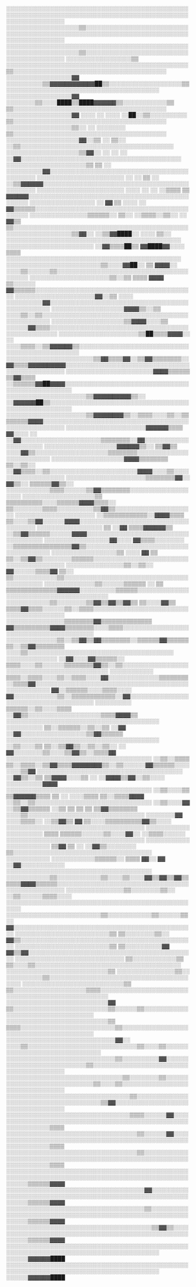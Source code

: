 ░░░░░░░░░░░░░░░░░░░░░░░░░░░░░░░░░░░░░░░░░░░░░░░░░░░░░░░░░░░░░░░░░░░░░░░░░░░░░░░░░░░░░░░░░░░░░░░░░░░░░░░░░░░░░░░░░░░░
░░░░░░░░░░░░░░░░░░░░▒▒░░░░░░░░░░░░░░░░░░░░░░░░░░░░░░░░░░░░░░░░░░░░░░░░░░░░░░░░░░░░░░░░░░░░░░░░░░░░░░░░░░░░░░░░░░░░░░
░░░░░░░░░░░░░░░░░░░░░░░░░░░░░░░░░░░░░░░░░░░░░░░░░░░░░░░░░░░░░░░░░░░░░░▒▒░░░░░░░░░░░░░░░░░░░░░░░░░░░░░░░░░░░░░░░░░░░░
░░░░░░░░░░░░░░░░░░▒▒  ░░░░░░░░░░░░░░░░░░░░░░░░░░░░░░░░░░░░░░░░░░░░░░░░░░▒▒░░░░░░░░░░░░░░░░░░░░░░░░░░░░░░░░░░░░░░░░░░
░░░░░░░░░░░░░░░░░░▓▓    ░░░░░░░░░░▒▒▓▓▓▓▓▓▓▓▓▓▓▓██▒▒░░░░░░░░░░░░░░░░░░░░▒▒░░░░░░░░░░░░░░░░░░░░░░░░░░░░░░░░░░░░░░░░░░
░░░░░░░░░░░░░░░░░░▓▓    ░░░░░░░░▒▒░░░░████▒▒████▓▓▓▓▓▓▒▒░░░░░░░░░░░░▒▒  ▒▒░░░░░░░░░░░░░░░░░░░░░░░░░░░░░░░░░░░░░░░░░░
░░░░░░░░░░░░░░░░░░▓▓      ░░░░        ░░    ░░░░  ░░██░░▒▒░░░░░░░░░░    ▒▒░░░░░░░░░░░░░░░░░░░░░░░░░░░░░░░░░░░░░░░░░░
░░░░░░░░░░░░░░░░░░▒▒░░    ░░                          ░░░░░░░░          ▒▒░░░░░░░░░░░░░░░░░░░░░░░░░░░░░░░░░░░░░░░░░░
░░░░░░░░░░░░░░░░░░░░▓▓░░▒▒                  ░░          ▒▒░░          ░░▒▒░░░░░░░░░░░░░░░░░░░░░░░░░░░░░░░░░░░░░░░░░░
░░░░░░░░░░░░░░░░░░░░▒▒▓▓░░          ░░      ░░            ░░        ░░▓▓░░░░░░░░░░░░░░░░░░░░░░░░░░░░░░░░░░░░░░░░░░░░
░░░░░░░░░░░░░░░░░░░░░░▒▒                    ▒▒      ░░    ░░░░░░░░░░▓▓░░░░░░░░░░░░░░░░░░░░░░░░░░░░░░░░░░░░░░░░░░░░░░
░░░░░░░░░░░░░░░░░░░░░░░░    ░░    ░░        ▒▒      ░░    ░░▒▒▓▓▓▓▓▓░░░░░░░░░░░░░░░░░░░░░░░░░░░░░░░░░░░░░░░░░░░░░░░░
░░░░░░░░░░░░░░░░░░░░░░░░    ░░░░  ░░  ░░    ░░▒▒▒▒  ▒▒      ▓▓▓▓▓▓░░░░░░░░░░░░░░░░░░░░░░░░░░░░░░░░░░░░░░░░░░░░░░░░░░
░░░░░░░░░░░░░░░░░░    ░░    ▓▓        ▒▒    ░░░░    ░░      ▓▓▒▒▒▒▒▒░░░░░░░░░░░░░░░░░░░░░░░░░░░░░░░░░░░░░░░░░░░░░░░░
░░░░░░░░░░░░░░░░▒▒▒▒▒▒░░    ▒▒░░  ░░▒▒▒▒░░▒▒░░      ░░      ▓▓▒▒  ▒▒░░░░░░░░░░░░░░░░░░░░░░░░░░░░░░░░░░░░░░░░░░░░░░░░
░░░░░░░░░░░░░░░░░░▒▒▓▓░░  ░░▒▒▓▓████░░            ░░░░      ▒▒░░    ░░░░░░░░░░░░░░░░░░░░░░░░░░░░░░░░░░░░░░░░░░░░░░░░
░░░░░░░░░░░░░░░░░░░░░░░░  ░░▓▓▒▒▒▒██▒▒      ▓▓████▓▓░░░░    ▒▒▒▒    ░░░░░░░░░░░░░░░░░░░░░░░░░░░░░░░░░░░░░░░░░░░░░░░░
░░░░░░░░░░░░░░░░░░░░░░░░░░▒▒░░░░▓▓██░░      ▒▒  ▓▓▓▓░░      ░░░░▒▒░░░░░░▒▒░░░░░░░░░░░░░░░░░░░░░░░░░░░░░░░░░░░░░░░░░░
░░░░░░░░░░░░░░░░░░░░░░▒▒░░▒▒    ▒▒▒▒            ▓▓▓▓  ▒▒░░░░░░  ▓▓▒▒▒▒▒▒░░░░░░░░░░░░░░░░░░░░░░░░░░░░░░░░░░░░░░░░░░░░
░░░░░░░░░░░░░░░░░░░░░░▓▓░░▒▒                    ░░░░  ░░░░░░░░░░▓▓░░░░░░░░░░░░░░░░░░░░░░░░░░░░░░░░░░░░░░░░░░░░░░░░░░
░░░░░░░░░░░░░░░░░░░░▓▓▓▓▒▒░░▒▒                        ░░░░▒▒░░▒▒░░░░░░░░░░░░░░░░░░░░░░░░░░░░░░░░░░░░░░░░░░░░░░░░░░░░
░░░░░░░░░░░░░░░░░░░░▒▒▓▓▓▓░░░░▒▒                    ░░░░░░▓▓▒▒▒▒░░░░░░░░░░░░░░░░░░░░░░░░░░░░░░░░░░░░░░░░░░░░░░░░░░░░
░░░░░░░░░░░░░░░░░░░░░░▒▒██▒▒▒▒▓▓▓▓░░    ░░    ░░░░▒▒▒▒░░▒▒▓▓▓▓▓▓▒▒░░░░░░░░░░░░░░░░░░░░░░░░░░░░░░░░░░░░░░░░░░░░░░░░░░
░░░░░░░░░░░░░░░░░░░░░░░░▒▒▓▓▒▒▒▒▓▓░░▒▒▓▓▒▒▒▒▒▒▒▒░░▓▓▒▒▒▒▓▓▓▓▓▓▓▓▓▓░░░░░░░░░░░░░░░░░░░░░░░░░░░░░░░░░░░░░░░░░░░░░░░░░░
░░░░░░░░░░░░░░░░░░░░░░░░▓▓▓▓▒▒▒▒▒▒    ▒▒▓▓▒▒▒▒  ░░▒▒▒▒▒▒▓▓██▓▓▓▓░░░░░░░░░░░░░░░░░░░░░░░░░░░░░░░░░░░░░░░░░░░░░░░░░░░░
░░░░░░░░░░░░░░░░░░░░░░▒▒▓▓▓▓▓▓▓▓▓▓▒▒░░          ░░▓▓▓▓▓▓██▒▒░░░░░░░░░░░░░░░░░░░░░░░░░░░░░░░░░░░░░░░░░░░░░░░░░░░░░░░░
░░░░░░░░░░░░░░░░░░░░░░▒▒▓▓▓▓▓▓▓▓▒▒░░▒▒▒▒░░░░▒▒░░▒▒▒▒▒▒▒▒▓▓▓▓░░░░░░░░░░░░░░░░░░░░░░░░░░░░░░░░░░░░░░░░░░░░░░░░░░░░░░░░
░░░░░░░░░░░░░░░░░░░░░░▓▓▓▓▓▓▒▒▒▒      ▓▓░░░░        ░░  ░░▓▓░░░░░░░░░░░░░░░░░░░░░░▒▒▒▒▒▒▒▒░░▓▓░░░░░░░░░░░░░░░░░░░░░░
░░░░░░░░░░░░░░░░░░░░▓▓▓▓▓▓▒▒░░        ▒▒▓▓▒▒          ░░░░▓▓▒▒░░░░░░░░░░░░░░░░░░░░▒▒▒▒▒▒▒▒░░░░░░░░░░░░░░░░░░░░░░░░░░
░░░░░░░░░░░░░░░░░░░░▓▓▓▓▒▒▒▒▒▒▒▒    ▒▒░░▒▒░░      ░░▓▓▒▒▒▒░░▒▒░░░░░░░░░░░░░░░░░░░░░░░░▓▓▓▓░░░░▒▒░░░░░░░░░░░░░░░░░░░░
░░░░░░░░░░░░░░░░░░░░░░▒▒▒▒▒▒▒▒▓▓░░  ▓▓▒▒░░      ▒▒▒▒▒▒▓▓▒▒░░  ░░░░░░░░░░░░▒▒▒▒░░░░░░▒▒▓▓▒▒▒▒▒▒▒▒░░░░░░░░░░░░░░░░░░░░
░░░░░░░░░░░░░░░░░░░░▒▒    ▒▒▒▒▒▒▒▒▒▒░░░░▒▒▒▒▒▒▓▓▓▓▒▒▒▒░░        ▒▒░░░░░░░░▒▒▒▒░░░░░░░░░░▒▒▓▓▒▒░░░░░░░░░░░░░░░░░░░░░░
░░░░░░░░░░░░░░░░░░░░░░      ░░▒▒▒▒▒▒▒▒▒▒▒▒░░▓▓▓▓▒▒▒▒      ▒▒░░░░▒▒▓▓░░░░░░▓▓▓▓░░░░░░░░░░░░░░░░░░░░░░░░░░░░░░░░░░░░░░
░░░░░░░░░░░░░░░░░░  ▒▒          ░░▓▓  ▒▒▒▒▓▓▓▓▓▓▒▒      ░░▒▒▓▓▒▒▒▒▒▒░░░░░░▓▓▓▓░░░░░░░░░░░░░░░░░░░░░░░░░░░░░░░░░░░░░░
░░░░░░░░░░░░░░░░░░▓▓░░░░          ▓▓▒▒▒▒░░░░░░░░      ░░▒▒▒▒▒▒▒▒▒▒▒▒▒▒▒▒▓▓▒▒░░░░░░░░░░░░░░░░░░░░░░░░░░░░░░░░░░░░░░░░
░░░░░░░░░░░░░░░░░░▒▒  ░░░░        ▓▓  ▒▒          ▒▒░░▒▒▓▓▒▒░░░░░░░░▒▒▒▒▒▒░░░░░░░░░░░░░░░░░░░░░░░░░░░░░░░░░░░░░░░░░░
░░░░░░░░░░░░░░░░▒▒░░▒▒░░  ▓▓░░░░░░▒▒▒▒▓▓          ▒▒░░  ▒▒░░░░░░░░░░░░▒▒░░░░░░░░░░░░░░░░░░░░░░░░░░░░░░░░░░░░░░░░░░░░
░░░░░░░░░░░░░░▒▒░░░░░░▒▒▒▒▒▒  ░░  ▒▒  ▒▒▒▒▒▒▒▒▒▒▒▒▒▒▓▓▓▓▓▓░░░░░░░░░░▒▒▒▒▒▒░░░░░░░░░░░░░░░░░░░░░░░░░░░░░░░░░░░░░░░░░░
░░░░░░░░░░░░▒▒░░░░░░░░▒▒▓▓▒▒▓▓▒▒▓▓▒▒  ▒▒░░░░▓▓▒▒  ▒▒▒▒▓▓▒▒▒▒░░░░░░▒▒░░▒▒▒▒░░░░░░░░░░░░░░░░░░░░░░░░░░░░░░░░░░░░░░░░░░
░░░░░░░░░░░░░░░░▒▒▒▒▒▒▒▒▓▓▒▒▒▒▒▒▒▒▒▒▒▒▒▒  ▓▓▒▒▒▒▒▒▒▒▒▒▓▓▓▓▒▒▒▒▒▒▒▒░░░░▒▒▒▒░░░░░░░░░░░░░░░░░░░░░░░░░░░░░░░░░░░░░░░░░░
░░░░░░░░░░░░░░▒▒░░▒▒▓▓▒▒▓▓▒▒▒▒▒▒▒▒░░▒▒▒▒▒▒▓▓▒▒▒▒▒▒▒▒░░▒▒▓▓▒▒▒▒▒▒▒▒    ░░░░▒▒░░░░░░░░░░░░░░░░░░░░░░░░░░░░░░░░░░░░░░░░
░░░░░░░░░░░░░░  ░░▓▓░░░░▓▓▒▒▒▒▒▒░░    ▒▒▒▒░░░░▒▒░░░░░░▒▒▒▒▒▒▒▒▓▓▒▒░░▒▒░░░░░░░░░░░░░░░░░░░░░░░░░░░░░░░░░░░░░░░░░░░░░░
░░░░░░░░░░░░    ▒▒▒▒░░▒▒▒▒░░░░▒▒░░▒▒▒▒░░░░▓▓░░░░░░░░░░░░░░▒▒▒▒▒▒▒▒░░▒▒▒▒▓▓░░░░░░░░░░░░░░░░░░░░░░░░░░░░░░░░░░░░░░░░░░
░░░░░░░░░░░░    ▓▓░░▒▒▒▒▒▒░░░░▒▒▒▒░░░░    ▓▓░░░░░░░░░░░░▒▒░░▒▒▒▒▒▒▒▒▒▒▒▒░░▓▓░░░░░░░░░░░░░░░░░░░░░░░░░░░░░░░░░░░░░░░░
░░░░░░░░░░      ▒▒▒▒▒▒░░▒▒░░░░▒▒▒▒  ░░▓▓▒▒░░░░░░░░░░░░░░░░░░░░▒▒▒▒▓▓▓▓▒▒  ░░░░░░░░░░░░░░░░░░░░░░░░░░░░░░░░░░░░░░░░░░
░░░░░░░░░░    ▒▒░░▒▒▒▒▒▒░░▒▒░░▒▒  ░░▓▓  ░░▓▓░░░░░░░░░░░░░░░░░░▒▒▓▓▒▒▒▒▒▒  ░░░░░░░░░░░░░░░░░░░░░░░░░░░░░░░░░░░░░░░░░░
░░▒▒░░░░▒▒    ▒▒░░▒▒▓▓▒▒░░▒▒░░▒▒░░    ░░  ▓▓░░░░░░░░▒▒░░░░▒▒▓▓▒▒░░▒▒▒▒▓▓    ░░░░░░░░░░░░░░░░░░░░░░░░░░░░░░░░░░░░░░░░
░░▒▒░░▒▒▒▒    ▒▒░░▒▒▒▒░░▒▒▓▓▒▒▒▒▓▓▓▓▓▓▓▓▒▒░░▒▒░░░░░░▓▓▒▒▒▒▒▒░░░░░░░░▒▒▓▓    ░░░░░░░░░░░░░░░░░░░░░░░░░░░░░░░░░░░░░░░░
░░▓▓▒▒░░▒▒    ▒▒▓▓▓▓░░░░▒▒      ░░    ░░▓▓▓▓▒▒▓▓░░▒▒░░░░  ░░░░░░░░░░▓▓▓▓    ░░░░░░░░░░░░░░░░░░░░░░░░░░░░░░░░░░░░░░░░
░░▒▒░░░░▒▒    ▒▒▓▓▓▓▓▓▒▒▒▒      ▒▒      ░░  ░░░░▒▒▒▒        ▒▒░░▒▒▒▒▓▓▓▓    ░░▒▒░░▒▒░░░░░░░░░░░░░░░░░░░░░░░░░░░░░░░░
░░▒▒░░░░▓▓    ░░▒▒▓▓▒▒▒▒▒▒    ░░▒▒      ▒▒        ▒▒    ▒▒  ▒▒▓▓▒▒▒▒▒▒▒▒      ░░░░▒▒░░░░░░░░░░░░░░░░░░░░░░░░░░░░░░░░
░░░░░░░░▓▓    ░░░░▒▒▒▒░░  ░░▒▒▓▓▒▒      ▓▓        ▒▒░░░░▒▒▒▒▒▒▒▒▒▒▓▓▒▒░░░░    ░░░░░░░░░░░░░░░░░░░░░░░░░░░░░░░░░░░░░░
░░░░░░░░░░░░  ░░░░░░░░░░    ▒▒▒▒  ▒▒▒▒▒▒░░░░░░▒▒░░░░▓▓░░      ░░▒▒▒▒░░░░░░    ░░░░░░░░░░░░░░░░░░░░░░░░░░░░░░░░░░░░░░
░░░░░░░░░░░░  ░░░░░░░░░░░░  ▒▒▓▓              ▒▒      ░░    ░░▓▓▒▒░░░░░░░░  ▒▒░░░░░░░░░░░░░░░░░░░░░░░░░░░░░░░░░░░░░░
░░░░░░░░░░░░  ░░░░░░░░░░░░▒▒▒▒▒▒░░  ▒▒▒▒      ▓▓░░    ▓▓  ░░▓▓░░░░░░░░░░░░  ░░░░░░░░░░░░░░░░░░░░░░░░░░░░░░░░░░░░░░░░
░░░░░░░░░░░░▒▒░░░░░░░░░░░░▒▒░░░░▒▒░░░░▓▓▒▒▓▓▒▒▓▓▒▒▒▒▒▒▓▓▓▓▒▒▒▒▒▒░░░░░░░░░░░░░░░░░░░░░░░░░░░░░░░░░░░░░░░░░░░░░░░░░░░░
░░░░░░░░░░░░░░░░▒▒░░░░░░░░▒▒░░        ░░▒▒░░░░░░▒▒▒▒░░░░      ░░░░░░░░░░░░░░░░░░░░░░░░░░░░░░░░░░░░░░░░░░░░░░░░░░░░░░
░░░░░░░░░░░░░░░░░░░░░░░░░░▒▒░░░░░░░░░░░░▒▒░░░░░░▒▒░░            ▓▓░░░░░░░░░░░░░░░░░░░░░░░░░░░░░░░░░░░░░░░░░░░░░░░░░░
░░░░░░░░░░░░░░░░░░░░░░░░░░▒▒            ▒▒░░░░░░░░▒▒░░          ▓▓▒▒░░░░░░░░░░░░░░░░░░░░░░░░░░░░░░░░░░░░░░░░░░░░░░░░
░░░░░░░░░░░░░░░░░░░░░░░░░░▒▒            ▒▒░░░░░░░░░░▓▓          ▓▓▒▒▓▓░░░░░░░░░░░░░░░░░░░░░░░░░░░░░░░░░░░░░░░░░░░░░░
░░░░░░░░░░░░░░░░░░░░░░░░░░░░░░          ▒▒░░░░░░░░░░░░▒▒        ▒▒░░░░▒▒░░░░░░░░░░░░░░░░░░░░░░░░░░░░░░░░░░░░░░░░    
░░░░░░░░░░░░░░░░░░░░░░░░░░░░▒▒          ░░░░░░░░░░░░░░░░▒▒░░  ░░░░░░░░░░▒▒░░░░░░░░░░░░░░░░░░░░░░░░░░░░░░░░░░░░░░░░░░
░░░░░░░░░░░░░░░░░░░░░░░░░░░░▒▒        ▒▒░░░░░░░░░░░░░░░░░░░░▒▒▒▒░░░░░░░░░░░░░░░░░░░░░░░░░░░░░░░░░░░░░░░░░░░░░░░░░░░░
░░░░░░░░░░░░░░░░░░░░░░░░░░░░▓▓        ▒▒░░░░░░░░░░░░░░░░░░░░░░░░░░▒▒░░░░░░▒▒░░░░░░░░░░░░░░░░░░░░░░░░░░░░░░░░░░░░    
░░░░░░░░░░░░░░░░░░░░░░░░░░░░▒▒        ▒▒▒▒░░░░░░░░░░░░░░░░░░░░░░░░░░▒▒░░░░░░░░░░░░░░░░░░░░░░░░░░░░░░░░░░░░░░░░░░    
░░░░░░░░░░░░░░░░░░░░░░░░░░░░░░▓▓░░  ░░░░▒▒░░░░░░░░░░░░░░░░░░░░░░░░░░░░░░▒▒░░░░▒▒░░░░░░░░░░░░░░░░░░░░░░░░░░░░░░░░    
░░░░░░░░░░░░░░░░░░░░░░░░░░░░░░▒▒░░░░░░░░░░▓▓░░░░░░░░░░░░░░░░░░░░░░░░░░░░▒▒░░░░░░░░░░░░░░░░░░░░░░░░░░░░░░░░░░░░░░░░░░
░░░░░░░░░░░░░░░░░░░░░░░░░░░░░░░░▒▒░░░░░░░░▒▒░░░░░░░░░░░░░░░░░░░░░░░░░░░░░░▒▒░░░░▒▒░░░░░░░░░░░░░░░░░░░░░░░░░░░░░░░░░░
░░░░░░░░░░░░░░░░░░░░░░░░░░░░░░░░░░▒▒░░░░░░░░░░░░░░░░░░░░░░░░░░░░░░░░░░░░░░░░▒▒▓▓░░░░░░░░░░░░░░░░░░░░░░░░░░░░░░░░░░░░
░░░░░░░░░░░░░░░░░░░░░░░░░░░░░░░░░░▒▒▒▒░░░░░░▓▓░░░░░░░░░░░░░░░░░░░░░░░░░░░░░░░░░░░░░░░░░░░░░░░░░░░░░░░░░░░░░░░░░░▒▒▒▒
░░░░░░░░░░░░░░░░░░░░░░░░░░░░░░░░░░░░▒▒░░░░░░▓▓░░░░░░░░░░░░░░░░░░░░░░░░░░░░░░░░░░░░░░░░░░░░░░░░░░░░░░░░░░░░░░░░░░▒▒▒▒
░░░░░░░░░░░░░░░░░░░░░░░░░░░░░░░░░░░░▒▒░░░░░░░░░░░░░░░░░░░░░░░░░░░░░░░░░░░░░░░░░░░░░░░░░░░░░░░░░░░░░░░░░░░░░░░░░░▒▒▒▒
░░░░░░░░░░░░░░░░░░░░░░░░░░░░░░░░░░░░░░░░░░░░░░░░░░░░░░░░░░░░░░░░░░░░░░░░░░░░░░░░░░░░░░░░░░░░░░░░░░░░░░░░░░▒▒▒▒▒▒▓▓▓▓
░░░░░░░░░░░░░░░░░░░░░░░░░░░░░░░░░░░░░░▓▓░░░░░░░░░░░░░░░░░░░░░░░░░░░░░░░░░░░░░░░░░░░░░░░░░░░░░░░░░░░░░░░░░░▒▒▒▒▒▒▓▓▓▓
░░░░░░░░░░░░░░░░░░░░░░░░░░░░░░░░░░░░░░▒▒░░░░░░░░░░░░░░░░░░░░░░░░░░░░░░░░░░░░░░░░░░░░░░░░░░░░░░░░░░░░░░░░░░▒▒▒▒▒▒▓▓▓▓
░░░░░░░░░░░░░░░░░░░░░░░░░░░░░░░░░░░░░░░░▒▒▓▓▒▒░░░░░░░░░░░░░░░░░░░░░░░░░░░░░░░░░░░░░░░░░░░░░░░░░░░░░░░░░░░░▒▒▒▒▒▒▓▓▓▓
░░░░░░░░░░░░░░░░░░░░░░░░░░░░░░░░░░░░░░░░░░░░░░░░░░░░░░░░░░░░░░░░░░░░░░░░░░░░░░░░░░░░░░░░░░░░        ░░░░░░▓▓▓▓▓▓████
░░░░░░░░░░░░░░░░░░░░░░░░░░░░░░░░░░░░░░░░░░░░░░░░░░░░░░░░░░░░░░░░░░░░░░░░░░░░░░░░░░░░░░░░░░░░        ░░░░░░▓▓▓▓▓▓████

